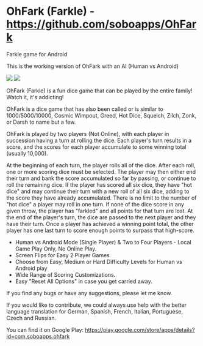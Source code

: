 # OhFark (Farkle) - https://github.com/soboapps/OhFark
Farkle game for Android

This is the working version of OhFark with an AI (Human vs Android)

<img src="http://www.soboapps.com/wp-content/uploads/2015/05/device-2015-08-26-2018281.png">  <img src="http://www.soboapps.com/wp-content/uploads/2015/05/device-2015-08-26-2019251.png">

OhFark (Farkle) is a fun dice game that can be played by the entire family! Watch it, it's addicting!

OhFark is a dice game that has also been called or is similar to 1000/5000/10000, Cosmic Wimpout, Greed, Hot Dice, Squelch, Zilch, Zonk, or Darsh to name but a few. 

OhFark is played by two players (Not Online), with each player in succession having a turn at rolling the dice. Each player's turn results in a score, and the scores for each player accumulate to some winning total (usually 10,000).

At the beginning of each turn, the player rolls all of the dice.
After each roll, one or more scoring dice must be selected.
The player may then either end their turn and bank the score accumulated so far by passing, or continue to roll the remaining dice.
If the player has scored all six dice, they have "hot dice" and may continue their turn with a new roll of all six dice, adding to the score they have already accumulated. There is no limit to the number of "hot dice" a player may roll in one turn.
If none of the dice score in any given throw, the player has "farkled" and all points for that turn are lost.
At the end of the player's turn, the dice are passed to the next player and they have their turn.
Once a player has achieved a winning point total, the other player has one last turn to score enough points to surpass that high-score.

* Human vs Android Mode (Single Player) & Two to Four Players - Local Game Play Only, No Online Play.
* Screen Flips for Easy 2 Player Games
* Choose from Easy, Medium or Hard Difficulty Levels for Human vs Android play
* Wide Range of Scoring Customizations.
* Easy "Reset All Options" in case you get carried away.

If you find any bugs or have any suggestions, please let me know.

If you would like to contribute, we could always use help with the better language translation for German, Spanish, French, Italian, Portuguese, Czech and Russian.

You can find it on Google Play:  https://play.google.com/store/apps/details?id=com.soboapps.ohfark

